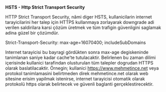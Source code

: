 **HSTS - Http Strict Transport Security**

HTTP Strict Transport Security, nâmi diger HSTS, kullanicilarin internet tarayicilarini her talep için HTTPS 
kullanmaya zorlayarak downgrade adi verilen saldirilara karsi çözüm üretmek ve tüm trafigin güvenligini saglamak
adina güzel bir çözümdür. 

Strict-Transport-Security: max-age=16070400; includeSubDomains

Internet tarayicisi bu bayragi gördükten sonra max-age degiskeninde tanimlanan saniye kadar cache’te tutulacaktir.
 Belirlenen bu zaman dilimi içerisinde kullanici tarafindan olusturulan tüm talepler dogrudan HTTPS olarak 
baslatilacaktir. Örnegin; kullanici https://www.mehmetince.net veya protokol tanimlamasini belirtmeden direk 
mehmetince.net olarak web sitesine erisim yapilmak istenirse, internet tarayicisi otomatik olarak protokolü https
olarak belirtecek ve güvenli baglanti gerçeklestirecektir.